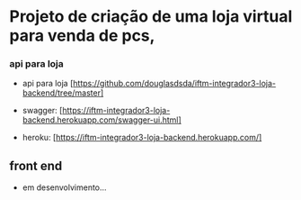 #  Projeto de criação de uma loja virtual para venda de pcs, 

### api para loja 
* api para loja [https://github.com/douglasdsda/iftm-integrador3-loja-backend/tree/master]

* swagger: [https://iftm-integrador3-loja-backend.herokuapp.com/swagger-ui.html]

* heroku: [https://iftm-integrador3-loja-backend.herokuapp.com/]

## front end
* em desenvolvimento...


